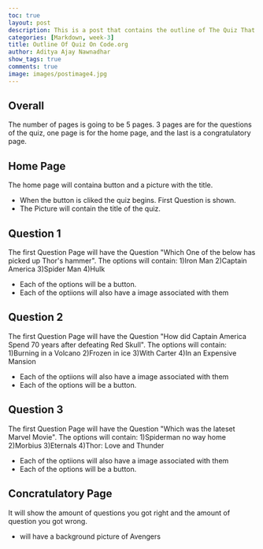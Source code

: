 ```yaml
---
toc: true
layout: post
description: This is a post that contains the outline of The Quiz That Tay and I made on code.org
categories: [Markdown, week-3]
title: Outline Of Quiz On Code.org
author: Aditya Ajay Nawnadhar
show_tags: true
comments: true
image: images/postimage4.jpg
---
```


## Overall
The number of pages is going to be 5 pages. 3 pages are for the questions of the quiz, one page is for the home 
page, and the last is a congratulatory page. 

## Home Page
The home page will containa button and a picture with the title.
- When the button is cliked the quiz begins. First Question is shown. 
- The Picture will contain the title of the quiz.

## Question 1
The first Question Page will have the Question "Which One of the below has picked up Thor's hammer". The options
will contain: 1)Iron Man 2)Captain America 3)Spider Man 4)Hulk
- Each of the options will be a button.
- Each of the optiions will also have a image associated with them

## Question 2
The first Question Page will have the Question "How did Captain America Spend 70 years after defeating Red Skull". The options will contain: 1)Burning in a Volcano 2)Frozen in ice 3)With Carter 4)In an Expensive Mansion
- Each of the optiions will also have a image associated with them
- Each of the options will be a button.

## Question 3
The first Question Page will have the Question "Which was the lateset Marvel Movie". The options will contain: 1)Spiderman no way home 2)Morbius 3)Eternals 4)Thor: Love and Thunder
- Each of the optiions will also have a image associated with them
- Each of the options will be a button.

## Concratulatory Page
It will show the amount of questions you got right and the amount of question you got wrong.
- will have a background picture of Avengers
